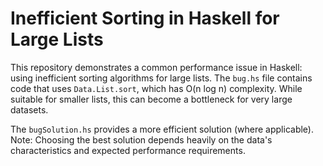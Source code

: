 # Inefficient Sorting in Haskell for Large Lists

This repository demonstrates a common performance issue in Haskell: using inefficient sorting algorithms for large lists. The `bug.hs` file contains code that uses `Data.List.sort`, which has O(n log n) complexity.  While suitable for smaller lists, this can become a bottleneck for very large datasets.

The `bugSolution.hs` provides a more efficient solution (where applicable). Note: Choosing the best solution depends heavily on the data's characteristics and expected performance requirements.